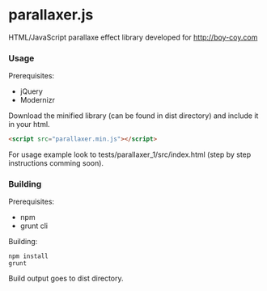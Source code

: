 parallaxer.js
==========

HTML/JavaScript parallaxe effect library developed for http://boy-coy.com

### Usage

Prerequisites:
* jQuery
* Modernizr

Download the minified library (can be found in dist directory) and include it in your html.

```html
<script src="parallaxer.min.js"></script>
```

For usage example look to tests/parallaxer_1/src/index.html (step by step instructions comming soon).

### Building

Prerequisites:
* npm
* grunt cli

Building:
```
npm install
grunt
```
Build output goes to dist directory.
